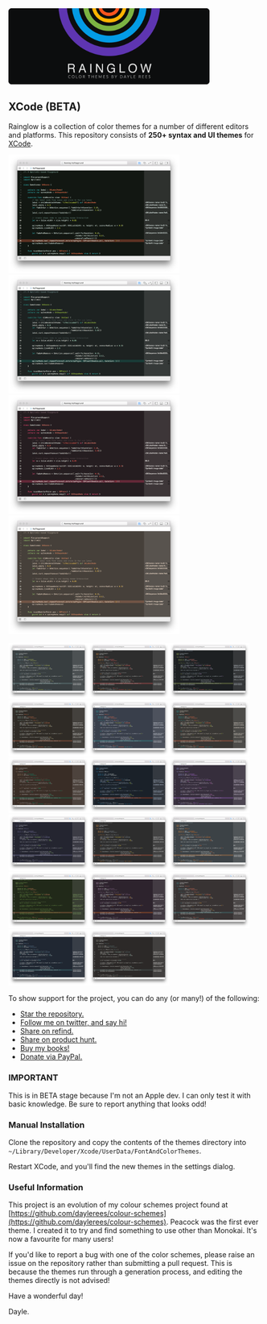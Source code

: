 <img alt="Rainglow" src="https://raw.githubusercontent.com/rainglow/examples/master/artwork/header.png" width="400" />

## XCode (BETA)

Rainglow is a collection of color themes for a number of different editors and platforms. This repository consists of **250+ syntax and UI themes** for [XCode](https://developer.apple.com/xcode/).

<a href="https://raw.githubusercontent.com/rainglow/examples/master/xcode/gloom-contrast.png" target="_blank"><img src="https://raw.githubusercontent.com/rainglow/examples/master/xcode/gloom-contrast.png" width="340" /></a><a href="https://raw.githubusercontent.com/rainglow/examples/master/xcode/kiwi.png" target="_blank"><img src="https://raw.githubusercontent.com/rainglow/examples/master/xcode/kiwi.png" width="340" /></a><a href="https://raw.githubusercontent.com/rainglow/examples/master/xcode/piggy.png" target="_blank"><img src="https://raw.githubusercontent.com/rainglow/examples/master/xcode/piggy.png" width="340" /></a><a href="https://raw.githubusercontent.com/rainglow/examples/master/xcode/earthsong.png" target="_blank"><img src="https://raw.githubusercontent.com/rainglow/examples/master/xcode/earthsong.png" width="340" /></a>

<a href="https://raw.githubusercontent.com/rainglow/examples/master/xcode/tonic.png" target="_blank"><img src="https://raw.githubusercontent.com/rainglow/examples/master/xcode/tonic.png" width="160" /></a><a href="https://raw.githubusercontent.com/rainglow/examples/master/xcode/solarflare.png" target="_blank"><img src="https://raw.githubusercontent.com/rainglow/examples/master/xcode/solarflare.png" width="160" /></a><a href="https://raw.githubusercontent.com/rainglow/examples/master/xcode/rainbow.png" target="_blank"><img src="https://raw.githubusercontent.com/rainglow/examples/master/xcode/rainbow.png" width="160" /></a><a href="https://raw.githubusercontent.com/rainglow/examples/master/xcode/peel.png" target="_blank"><img src="https://raw.githubusercontent.com/rainglow/examples/master/xcode/peel.png" width="160" /></a><a href="https://raw.githubusercontent.com/rainglow/examples/master/xcode/peacocks-in-space.png" target="_blank"><img src="https://raw.githubusercontent.com/rainglow/examples/master/xcode/peacocks-in-space.png" width="160" /></a><a href="https://raw.githubusercontent.com/rainglow/examples/master/xcode/peacock.png" target="_blank"><img src="https://raw.githubusercontent.com/rainglow/examples/master/xcode/peacock.png" width="160" /></a><a href="https://raw.githubusercontent.com/rainglow/examples/master/xcode/mintchoc.png" target="_blank"><img src="https://raw.githubusercontent.com/rainglow/examples/master/xcode/mintchoc.png" width="160" /></a><a href="https://raw.githubusercontent.com/rainglow/examples/master/xcode/legacy.png" target="_blank"><img src="https://raw.githubusercontent.com/rainglow/examples/master/xcode/legacy.png" width="160" /></a><a href="https://raw.githubusercontent.com/rainglow/examples/master/xcode/lavender.png" target="_blank"><img src="https://raw.githubusercontent.com/rainglow/examples/master/xcode/lavender.png" width="160" /></a><a href="https://raw.githubusercontent.com/rainglow/examples/master/xcode/heroku.png" target="_blank"><img src="https://raw.githubusercontent.com/rainglow/examples/master/xcode/heroku.png" width="160" /></a><a href="https://raw.githubusercontent.com/rainglow/examples/master/xcode/halflife.png" target="_blank"><img src="https://raw.githubusercontent.com/rainglow/examples/master/xcode/halflife.png" width="160" /></a><a href="https://raw.githubusercontent.com/rainglow/examples/master/xcode/goldfish.png" target="_blank"><img src="https://raw.githubusercontent.com/rainglow/examples/master/xcode/goldfish.png" width="160" /></a><a href="https://raw.githubusercontent.com/rainglow/examples/master/xcode/glowfish.png" target="_blank"><img src="https://raw.githubusercontent.com/rainglow/examples/master/xcode/glowfish.png" width="160" /></a><a href="https://raw.githubusercontent.com/rainglow/examples/master/xcode/crisp.png" target="_blank"><img src="https://raw.githubusercontent.com/rainglow/examples/master/xcode/crisp.png" width="160" /></a><a href="https://raw.githubusercontent.com/rainglow/examples/master/xcode/bold.png" target="_blank"><img src="https://raw.githubusercontent.com/rainglow/examples/master/xcode/bold.png" width="160" /></a><a href="https://raw.githubusercontent.com/rainglow/examples/master/xcode/azure.png" target="_blank"><img src="https://raw.githubusercontent.com/rainglow/examples/master/xcode/azure.png" width="160" /></a><a href="https://raw.githubusercontent.com/rainglow/examples/master/xcode/arzstotska.png" target="_blank"><img src="https://raw.githubusercontent.com/rainglow/examples/master/xcode/arzstotska.png" width="160" /></a>

To show support for the project, you can do any (or many!) of the following:

- [Star the repository.](https://github.com/rainglow/xcode/stargazers)
- [Follow me on twitter, and say hi!](https://twitter.com/daylerees)
- [Share on refind.](https://refind.com/daylerees?invite=9125a6f6a7)
- [Share on product hunt.](https://www.producthunt.com/)
- [Buy my books!](https://daylerees.com/books/)
- [Donate via PayPal.](https://paypal.me/daylerees)

### IMPORTANT

This is in BETA stage because I'm not an Apple dev. I can only test it with basic knowledge. Be sure to report anything that looks odd!

### Manual Installation

Clone the repository and copy the contents of the themes directory into `~/Library/Developer/Xcode/UserData/FontAndColorThemes`.

Restart XCode, and you'll find the new themes in the settings dialog.

### Useful Information

This project is an evolution of my colour schemes project found at [https://github.com/daylerees/colour-schemes](https://github.com/daylerees/colour-schemes). Peacock was the first ever theme. I created it to try and find something to use other than Monokai. It's now a favourite for many users!

If you'd like to report a bug with one of the color schemes, please raise an issue on the repository rather than submitting a pull request. This is because the themes run through a generation process, and editing the themes directly is not advised!

Have a wonderful day!

Dayle.